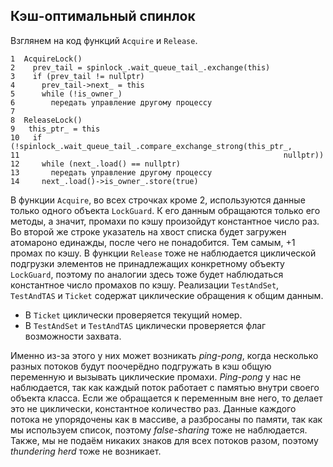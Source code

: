 ## Кэш-оптимальный спинлок
Взглянем на код функций `Acquire` и `Release`.
```
1  AcquireLock()
2    prev_tail = spinlock_.wait_queue_tail_.exchange(this)
3    if (prev_tail != nullptr)
4      prev_tail->next_ = this
5      while (!is_owner_)
6        передать управление другому процессу
7
8  ReleaseLock()
9   this_ptr_ = this
10   if (!spinlock_.wait_queue_tail_.compare_exchange_strong(this_ptr_,
11                                                           nullptr))
12     while (next_.load() == nullptr)
13       передать управление другому процессу
14     next_.load()->is_owner_.store(true)
```
В функции `Acquire`, во всех строчках кроме 2, используются данные только одного объекта `LockGuard`. К его данным обращаются только его методы, а значит, промахи по кэшу произойдут константное число раз. Во второй же строке указатель на хвост списка будет загружен атомароно единажды, после чего не понадобится. Тем самым, +1 промах по кэшу.
В функции `Release` тоже не наблюдается циклической подгрузки элементов не принадлежащих конкретному объекту `LockGuard`, поэтому по аналогии здесь тоже будет наблюдаться константное число промахов по кэшу.
Реализации `TestAndSet`, `TestAndTAS` и `Ticket` содержат циклические обращения к общим данным.

- В `Ticket` циклически проверяется текущий номер.
- В `TestAndSet` и `TestAndTAS` циклически проверяется флаг возможности захвата.

Именно из-за этого у них может возникать *ping-pong*, когда несколько разных потоков будут поочерёдно подгружать в кэш общую переменную и вызывать циклические промахи.
*Ping-pong* у нас не наблюдается, так как каждый поток работает с памятью внутри своего объекта класса. Если же обращается к переменным вне него, то делает это не циклически, константное количество раз. Данные каждого потока не упорядочены как в массиве, а разбросаны по памяти, так как мы используем список, поэтому *false-sharing* тоже не наблюдается. Также, мы не подаём никаких знаков для всех потоков разом, поэтому *thundering herd* тоже не возникает.